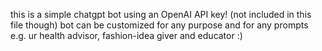 this is a simple chatgpt bot using an OpenAI API key! (not included in this file though)
bot can be customized for any purpose and for any prompts e.g. ur health advisor, fashion-idea giver and educator :)
